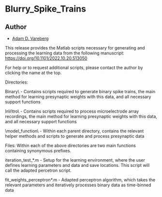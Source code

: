 # Blurry_Spike_Trains

## Author
- [Adam D. Vareberg](mailto:vareberg@wisc.edu?subject=[GitHub]%20Blurry_Spike_Trains)

This release provides the Matlab scripts necessary for generating and processing the learning data from the following manuscript:
https://doi.org/10.1101/2022.10.20.513050

For help or to request additional scripts, please contact the author by clicking the name at the top.

Directories:

Binary\ - Contains scripts required to generate binary spike trains, the main method for learning presynaptic weights with this data, and all necessary support functions

InVitro\ - Contains scripts required to process microelectrode array recordings, the main method for learning presynaptic weights with this data, and all necessary support functions

\model_function\ - Within each parent directory, contains the relevant helper methods and scripts to generate and process presynaptic data

Files:
Within each of the above directories are two main functions containing synonymous prefixes.

iteration_test_*.m - Setup for the learning environment, where the user defines learning parameters and data and save locations. This script will call the adapted percetron script.

fit_weights_perceptron*.m - Adapted perceptron algorithm, which takes the relevant parameters and iteratively processes binary data as time-binned data


